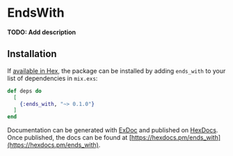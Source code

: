 # EndsWith

**TODO: Add description**

## Installation

If [available in Hex](https://hex.pm/docs/publish), the package can be installed
by adding `ends_with` to your list of dependencies in `mix.exs`:

```elixir
def deps do
  [
    {:ends_with, "~> 0.1.0"}
  ]
end
```

Documentation can be generated with [ExDoc](https://github.com/elixir-lang/ex_doc)
and published on [HexDocs](https://hexdocs.pm). Once published, the docs can
be found at [https://hexdocs.pm/ends_with](https://hexdocs.pm/ends_with).

